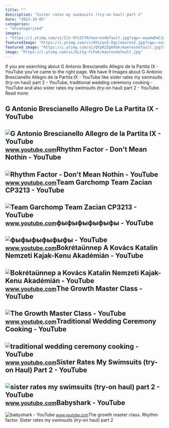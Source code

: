 ```yaml
---
title: ""
description: "Sister rates my swimsuits (try-on haul) part 2"
date: "2023-10-05"
categories:
- "Uncategorized"
images:
- "https://i.ytimg.com/vi/IiS-OfxICY0/maxresdefault.jpg?sqp=-oaymwEmCIAKENAF8quKqQMa8AEB-AHUBoAC4AOKAgwIABABGEUgXyhlMA8=&amp;rs=AOn4CLA_6yeSvziEerB85umCu51FcFek-g"
featuredImage: "https://i.ytimg.com/vi/HYLCwcE-Dgc/maxres2.jpg?sqp=-oaymwEoCIAKENAF8quKqQMcGADwAQH4AYwCgALgA4oCDAgAEAEYRSBHKGUwDw==&amp;rs=AOn4CLC_ulBvmvqa2cf2uT56Qfk3FCYaDA"
featured_image: "https://i.ytimg.com/vi/QfpRZIg6hbk/maxresdefault.jpg?sqp=-oaymwEmCIAKENAF8quKqQMa8AEB-AHSBoAC4AOKAgwIABABGGUgXihHMA8=&amp;rs=AOn4CLBKikq7VDDkIeqQJtca6G1FcFEK5A"
image: "https://i.ytimg.com/vi/GLt1g-FcFek/maxresdefault.jpg"
---
```


If you are searching about G Antonio Brescianello Allegro de la Partita IX - YouTube you've came to the right page. We have 9 Images about G Antonio Brescianello Allegro de la Partita IX - YouTube like sister rates my swimsuits (try-on haul) part 2 - YouTube, traditional wedding ceremony cooking - YouTube and also sister rates my swimsuits (try-on haul) part 2 - YouTube. Read more:

G Antonio Brescianello Allegro De La Partita IX - YouTube
---------------------------------------------------------

 ![G Antonio Brescianello Allegro de la Partita IX - YouTube](https://i.ytimg.com/vi/7Qtgm-FcfEk/maxresdefault.jpg) <small>www.youtube.com</small>Rhythm Factor - Don't Mean Nothin - YouTube
-------------------------------------------

 ![Rhythm Factor - Don't Mean Nothin - YouTube](https://i.ytimg.com/vi/J7-fCFeK5fs/hqdefault.jpg) <small>www.youtube.com</small>Team Garchomp Team Zacian CP3213 - YouTube
------------------------------------------

 ![Team Garchomp Team Zacian CP3213 - YouTube](https://i.ytimg.com/vi/HYLCwcE-Dgc/maxres2.jpg?sqp=-oaymwEoCIAKENAF8quKqQMcGADwAQH4AYwCgALgA4oCDAgAEAEYRSBHKGUwDw==&rs=AOn4CLC_ulBvmvqa2cf2uT56Qfk3FCYaDA) <small>www.youtube.com</small>фыфыфыфыфыфы - YouTube
----------------------

 ![фыфыфыфыфыфы - YouTube](https://i.ytimg.com/vi/QfpRZIg6hbk/maxresdefault.jpg?sqp=-oaymwEmCIAKENAF8quKqQMa8AEB-AHSBoAC4AOKAgwIABABGGUgXihHMA8=&rs=AOn4CLBKikq7VDDkIeqQJtca6G1FcFEK5A) <small>www.youtube.com</small>Bokrétaünnep A Kovács Katalin Nemzeti Kajak-Kenu Akadémián - YouTube
--------------------------------------------------------------------

 ![Bokrétaünnep a Kovács Katalin Nemzeti Kajak-Kenu Akadémián - YouTube](https://i.ytimg.com/vi/c0rTx9Od8g8/maxresdefault.jpg?sqp=-oaymwEmCIAKENAF8quKqQMa8AEB-AH-CYAC0AWKAgwIABABGEAgVihyMA8=&rs=AOn4CLCkTrwzIa9FcFEK1Sgwentznz_rfQ) <small>www.youtube.com</small>The Growth Master Class - YouTube
---------------------------------

 ![The Growth Master Class - YouTube](https://i.ytimg.com/vi/IiS-OfxICY0/maxresdefault.jpg?sqp=-oaymwEmCIAKENAF8quKqQMa8AEB-AHUBoAC4AOKAgwIABABGEUgXyhlMA8=&rs=AOn4CLA_6yeSvziEerB85umCu51FcFek-g) <small>www.youtube.com</small>Traditional Wedding Ceremony Cooking - YouTube
----------------------------------------------

 ![traditional wedding ceremony cooking - YouTube](https://i.ytimg.com/vi/EgPPL7FCfek/maxres2.jpg?sqp=-oaymwEoCIAKENAF8quKqQMcGADwAQH4Ac4FgAKACooCDAgAEAEYciBEKD8wDw==&rs=AOn4CLCYgCjpzs1g-L94FvIfFMcLZUVfgg) <small>www.youtube.com</small>Sister Rates My Swimsuits (try-on Haul) Part 2 - YouTube
--------------------------------------------------------

 ![sister rates my swimsuits (try-on haul) part 2 - YouTube](https://i.ytimg.com/vi/GLt1g-FcFek/maxresdefault.jpg) <small>www.youtube.com</small>Babyshark - YouTube
-------------------

 ![babyshark - YouTube](https://i.ytimg.com/vi/RocaM7FCFek/hq2.jpg?sqp=-oaymwEoCOADEOgC8quKqQMcGADwAQH4AYwCgALgA4oCDAgAEAEYZSBaKFEwDw==&rs=AOn4CLDYpZ6rAexZCNgAw0jf5sUQkI7E2g) <small>www.youtube.com</small>The growth master class. Rhythm factor. Sister rates my swimsuits (try-on haul) part 2
